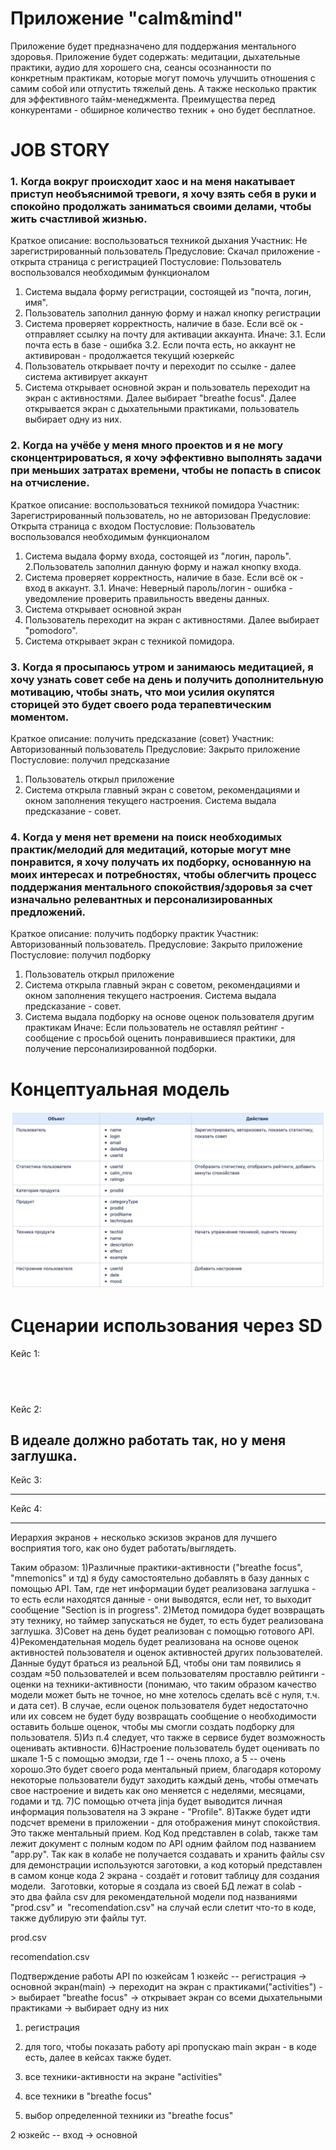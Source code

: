 # Приложение "calm&mind"
Приложение будет предназначено для поддержания ментального здоровья. 
Приложение будет содержать: медитации, дыхательные практики, аудио для хорошего сна, сеансы осознанности по конкретным практикам, которые могут помочь улучшить отношения с самим собой или отпустить тяжелый день. А также несколько практик для эффективного тайм-менеджмента.
Преимущества перед конкурентами - обширное количество техник + оно будет бесплатное.

# JOB STORY
### 1. Когда вокруг происходит хаос и на меня накатывает приступ необъяснимой тревоги, я хочу взять себя в руки и спокойно продолжать заниматься своими делами, чтобы жить счастливой жизнью.
Краткое описание: воспользоваться техникой дыхания
Участник: Не зарегистрированный пользователь
Предусловие: Скачал приложение - открыта страница с регистрацией
Постусловие: Пользователь воспользовался необходимым функционалом
1. Система выдала форму регистрации, состоящей из "почта, логин, имя".
2. Пользователь заполнил данную форму и нажал кнопку регистрации
3. Система проверяет корректность, наличие в базе. Если всё ок - отправляет ссылку на почту для активации аккаунта.
Иначе:
3.1. Если почта есть в базе - ошибка
3.2. Если почта есть, но аккаунт не активирован - продолжается текущий юзеркейс
4. Пользователь открывает почту и переходит по ссылке - далее система активирует аккаунт
5. Система открывает основной экран и пользователь переходит на экран с активностями. Далее выбирает "breathe focus". Далее открывается экран с дыхательными практиками, пользователь выбирает одну из них.

### 2. Когда на учёбе у меня много проектов и я не могу сконцентрироваться, я хочу эффективно выполнять задачи при меньших затратах времени, чтобы не попасть в список на отчисление.
Краткое описание: воспользоваться техникой помидора
Участник: Зарегистрированный пользователь, но не авторизован
Предусловие: Открыта страница с входом
Постусловие: Пользователь воспользовался необходимым функционалом
1. Система выдала форму входа, состоящей из "логин, пароль".
2.Пользователь заполнил данную форму и нажал кнопку входа.
3. Система проверяет корректность, наличие в базе. Если всё ок - вход в аккаунт.
3.1. Иначе: Неверный пароль/логин - ошибка - уведомление проверить правильность введены данных.
4. Система открывает основной экран
5. Пользователь переходит на экран с активностями. Далее выбирает "pomodoro".
6. Система открывает экран с техникой помидора.

### 3. Когда я просыпаюсь утром и занимаюсь медитацией, я хочу узнать совет себе на день и получить дополнительную мотивацию, чтобы знать, что мои усилия окупятся сторицей это будет своего рода терапевтическим моментом.
Краткое описание: получить предсказание (совет)
Участник: Авторизованный пользователь
Предусловие: Закрыто приложение
Постусловие: получил предсказание
1. Пользователь открыл приложение
2. Система открыла главный экран с советом, рекомендациями и окном заполнения текущего настроения. Система выдала предсказание - совет.

### 4. Когда у меня нет времени на поиск необходимых практик/мелодий для медитаций, которые могут мне понравится, я хочу получать их подборку, основанную на моих интересах и потребностях, чтобы облегчить процесс поддержания ментального спокойствия/здоровья за счет изначально релевантных и персонализированных предложений.
Краткое описание: получить подборку практик
Участник: Авторизованный пользователь.
Предусловие: Закрыто приложение
Постусловие: получил подборку
1. Пользователь открыл приложение
2. Система открыла главный экран с советом, рекомендациями и окном заполнения текущего настроения. Система выдала предсказание - совет.
3. Система выдала подборку на основе оценок пользователя другим практикам
Иначе: Если пользователь не оставлял рейтинг - сообщение с просьбой оценить понравившиеся практики, для получение персонализированной подборки.

# Концептуальная модель

![alt text](https://github.com/vbazhkova/Calm-Mind_Python/blob/main/Conceptual_Model.png)


# Сценарии использования через SD

Кейс 1:

                  
--------------------------------------------


Кейс 2:

В идеале должно работать так, но у меня заглушка.
--------------------------------------------



Кейс 3:

--------------------------------------------



Кейс 4:

--------------------------------------------
Иерархия экранов + несколько эскизов экранов для лучшего восприятия того, как оно будет работать/выглядеть.

Таким образом:
1)Различные практики-активности ("breathe focus", "mnemonics" и тд) я буду самостоятельно добавлять в базу данных с помощью API. Там, где нет информации будет реализована заглушка - то есть если находятся данные - они выводятся, если нет, то выходит сообщение "Section is in progress".
2)Метод помидора будет возвращать эту технику, но таймер запускаться не будет, то есть будет реализована заглушка.
3)Совет на день будет реализован с помощью готового API.
4)Рекомендательная модель будет реализована на основе оценок активностей пользователя и оценок активностей других пользователей. Данные будут браться из реальной БД, чтобы они там появились я создам ≈50 пользователей и всем пользователям проставлю рейтинги - оценки на техники-активности (понимаю, что таким образом качество модели может быть не точное, но мне хотелось сделать всё с нуля, т.ч. и дата сет). В случае, если оценок пользователя будет недостаточно или их совсем не будет буду возвращать сообщение о необходимости оставить больше оценок, чтобы мы смогли создать подборку для пользователя.
5)Из п.4 следует, что также в сервисе будет возможность оценивать активности.
6)Настроение пользователь будет оценивать по шкале 1-5 с помощью эмодзи, где 1 -- очень плохо, а 5 -- очень хорошо.Это будет своего рода ментальный прием, благодаря которому некоторые пользователи будут заходить каждый день, чтобы отмечать свое настроение и видеть как оно меняется с неделями, месяцами, годами и тд.
7)С помощью отчета jinja будет выводится личная информация пользователя на 3 экране - "Profile".
8)Также будет идти подсчет времени в приложении - для отображения минут спокойствия. Это также ментальный прием.
Код
Код представлен в colab, также там лежит документ с полным кодом по API одним файлом под названием "app.py".
Так как в колабе не получается создавать и хранить файлы csv для демонстрации используются заготовки, а код который представлен в самом конце кода 2 экрана - создаёт и готовит таблицу для создания модели. 
Заготовки, которые я создала из своей БД лежат в colab - это два файла csv для рекомендательной модели под названиями "prod.csv" и  "recomendation.csv" на случай если слетит что-то в коде, также дублирую эти файлы тут.

prod.csv


recomendation.csv



Подтверждение работы API по юзкейсам
1 юзкейс -- регистрация -> основной экран(main) -> переходит на экран с практиками("activities") -> выбирает "breathe focus" -> открывает экран со всеми дыхательными практиками -> выбирает одну из них
1) регистрация
 

2) для того, чтобы показать работу api пропускаю main экран - в коде есть, далее в кейсах также будет.
3) все техники-активности на экране "activities"
 

4) все техники в "breathe focus"

5) выбор определенной техники из "breathe focus"

2 юзкейс -- вход -> основной
